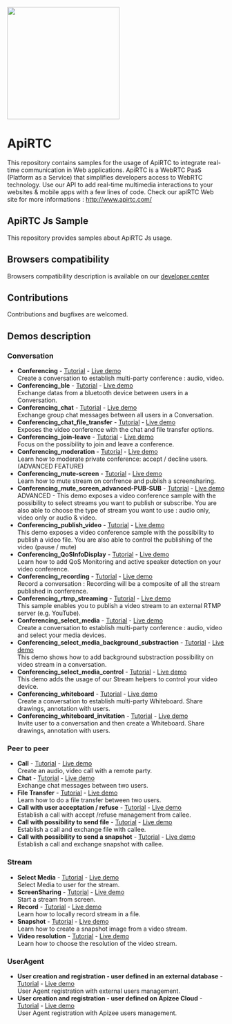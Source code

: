 
<a href="https://www.apirtc.com"><img src="https://apirtc.com/wp-content/uploads/2018/09/ApiRTC_relook_branding_v01.png" width="260"></a>


# ApiRTC
This repository contains samples for the usage of ApiRTC to integrate real-time communication in Web applications.
ApiRTC is a WebRTC PaaS (Platform as a Service) that simplifies developers access to WebRTC technology.
Use our API to add real-time multimedia interactions to your websites & mobile apps with a few lines of code.
Check our apiRTC Web site for more informations : http://www.apirtc.com/

## ApiRTC Js Sample
This repository provides samples about ApiRTC Js usage.

## Browsers compatibility
Browsers compatibility description is available on our [developer center](https://dev.apirtc.com/compatibility/index)

## Contributions
Contributions and bugfixes are welcomed.

## Demos description
### Conversation
- **Conferencing** -
[Tutorial](https://dev.apirtc.com/tutorials/conferencing/conf) - [Live demo](https://apizee.github.io/ApiRTC-examples/conferencing/index.html)<br/>
Create a conversation to establish multi-party conference : audio, video.
- **Conferencing_ble** -
[Tutorial](https://dev.apirtc.com/tutorials/conferencing/conf_ble) - [Live demo](https://apizee.github.io/ApiRTC-examples/conferencing_ble/index.html)<br/>
Exchange datas from a bluetooth device between users in a Conversation.
- **Conferencing_chat** -
[Tutorial](https://dev.apirtc.com/tutorials/conferencing/chat) - [Live demo](https://apizee.github.io/ApiRTC-examples/conferencing_chat/index.html)<br/>
Exchange group chat messages between all users in a Conversation.
- **Conferencing_chat_file_transfer** -
[Tutorial](https://dev.apirtc.com/tutorials/conferencing/conf_chat_file) - [Live demo](https://apizee.github.io/ApiRTC-examples/conferencing_chat_file_transfer/index.html)<br/>
Exposes the video conference with the chat and file transfer options.
- **Conferencing_join-leave** -
[Tutorial](https://dev.apirtc.com/tutorials/conferencing/conf_join-leave) - [Live demo](https://apizee.github.io/ApiRTC-examples/conferencing_join-leave/index.html)<br/>
Focus on the possibility to join and leave a conference.
- **Conferencing_moderation** -
[Tutorial](https://dev.apirtc.com/tutorials/conferencing/conf_moderation) - [Live demo](https://apizee.github.io/ApiRTC-examples/conferencing_moderation/index.html)<br/>
Learn how to moderate private conference: accept / decline users. (ADVANCED FEATURE)
- **Conferencing_mute-screen** -
[Tutorial](https://dev.apirtc.com/tutorials/conferencing/conf_mute_screen) - [Live demo](https://apizee.github.io/ApiRTC-examples/conferencing_mute_screen/index.html)<br/>
Learn how to mute stream on confrence and publish a screensharing.
- **Conferencing_mute_screen_advanced-PUB-SUB** -
[Tutorial](https://dev.apirtc.com/tutorials/conferencing/conf_advanced_pubsub) - [Live demo](https://apizee.github.io/ApiRTC-examples/conferencing_mute_screen_advanced-PUB-SUB/index.html)<br/>
ADVANCED - This demo exposes a video conference sample with the possibility to select streams you want to publish or subscribe.
You are also able to choose the type of stream you want to use : audio only, video only or audio & video.
- **Conferencing_publish_video** -
[Tutorial](https://dev.apirtc.com/tutorials/conferencing/conf_pub_video) - [Live demo](https://apizee.github.io/ApiRTC-examples/conferencing_publish_video/index.html)<br/>
This demo exposes a video conference sample with the possibility to publish a video file.
You are also able to control the publishing of the video (pause / mute)
- **Conferencing_QoSInfoDisplay** -
[Tutorial](https://dev.apirtc.com/tutorials/conferencing/conf_qos) - [Live demo](https://apizee.github.io/ApiRTC-examples/conferencing_QoSInfoDisplay/index.html)<br/>
Learn how to add QoS Monitoring and active speaker detection on your video conference.
- **Conferencing_recording** -
[Tutorial](https://dev.apirtc.com/tutorials/conferencing/conf_record) - [Live demo](https://apizee.github.io/ApiRTC-examples/conferencing_recording/index.html)<br/>
Record a conversation : Recording will be a composite of all the stream published in conference.
- **Conferencing_rtmp_streaming** -
[Tutorial](https://dev.apirtc.com/tutorials/conferencing/conf_rtmp_streaming) - [Live demo](https://apizee.github.io/ApiRTC-examples/conferencing_rtmp_streaming/index.html)<br/>
This sample enables you to publish a video stream to an external RTMP server (e.g. YouTube).
- **Conferencing_select_media** -
[Tutorial](https://dev.apirtc.com/tutorials/conferencing/conf_select) - [Live demo](https://apizee.github.io/ApiRTC-examples/conferencing_select_media/index.html)<br/>
Create a conversation to establish multi-party conference : audio, video and select your media devices.
- **Conferencing_select_media_background_substraction** -
[Tutorial](https://dev.apirtc.com/tutorials/conferencing/conf_select_back) - [Live demo](https://apizee.github.io/ApiRTC-examples/conferencing_select_media_background_substraction/index.html)<br/>
This demo shows how to add background substraction possibility on video stream in a conversation.
- **Conferencing_select_media_control** -
[Tutorial](https://dev.apirtc.com/tutorials/conferencing/conf_media_control) - [Live demo](https://apizee.github.io/ApiRTC-examples/conferencing_select_media_control/index.html)<br/>
This demo adds the usage of our Stream helpers to control your video device.
- **Conferencing_whiteboard** -
[Tutorial](https://dev.apirtc.com/tutorials/conferencing/conf_whiteboard) - [Live demo](https://apizee.github.io/ApiRTC-examples/conferencing_whiteboard/index.html)<br/>
Create a conversation to establish multi-party Whiteboard. Share drawings, annotation with users.
- **Conferencing_whiteboard_invitation** -
[Tutorial](https://dev.apirtc.com/tutorials/whiteboard/invitation) - [Live demo](https://apizee.github.io/ApiRTC-examples/conferencing_whiteboard_invitation/index.html)<br/>
Invite user to a conversation and then create a Whiteboard. Share drawings, annotation with users.

### Peer to peer
- **Call** -
[Tutorial](https://dev.apirtc.com/tutorials/peertopeer/call) - [Live demo](https://apizee.github.io/ApiRTC-examples/peertopeer_call/index.html)<br/>
Create an audio, video call with a remote party.
- **Chat** -
[Tutorial](https://dev.apirtc.com/tutorials/peertopeer/chat) - [Live demo](https://apizee.github.io/ApiRTC-examples/peertopeer_chat/index.html)<br/>
Exchange chat messages between two users.
- **File Transfer** -
[Tutorial](https://dev.apirtc.com/tutorials/peertopeer/sendFile) - [Live demo](https://apizee.github.io/ApiRTC-examples/sendFile/index.html)<br/>
Learn how to do a file transfer between two users.
- **Call with user acceptation / refuse** -
[Tutorial](https://dev.apirtc.com/tutorials/peertopeer/accept_refuse) - [Live demo](https://apizee.github.io/ApiRTC-examples/peertopeer_call_accept_refuse/index.html)<br/>
Establish a call with accept /refuse management from callee.
- **Call with possibility to send file** -
[Tutorial](https://dev.apirtc.com/tutorials/peertopeer/call_sendfile) - [Live demo](https://apizee.github.io/ApiRTC-examples/peertopeer_call_sendfile/index.html)<br/>
Establish a call and exchange file with callee.
- **Call with possibility to send a snapshot** -
[Tutorial](https://dev.apirtc.com/tutorials/peertopeer/dataChannel) - [Live demo](https://apizee.github.io/ApiRTC-examples/peertopeer_call_send_snapshot/index.html)<br/>
Establish a call and exchange snapshot with callee.

### Stream
- **Select Media** -
[Tutorial](https://dev.apirtc.com/tutorials/streams/select_media) - [Live demo](https://apizee.github.io/ApiRTC-examples/streams_select_media/index.html)<br/>
Select Media to user for the stream.
- **ScreenSharing** -
[Tutorial](https://dev.apirtc.com/tutorials/streams/screensharing) - [Live demo](https://apizee.github.io/ApiRTC-examples/streams_screensharing/index.html)<br/>
Start a stream from screen.
- **Record** -
[Tutorial](https://dev.apirtc.com/tutorials/streams/record) - [Live demo](https://apizee.github.io/ApiRTC-examples/streams_record_media/index.html)<br/>
Learn how to locally record stream in a file.
- **Snapshot** -
[Tutorial](https://dev.apirtc.com/tutorials/streams/snapshot) - [Live demo](https://apizee.github.io/ApiRTC-examples/streams_snapshot/index.html)<br/>
Learn how to create a snapshot image from a video stream.
- **Video resolution** -
[Tutorial](https://dev.apirtc.com/tutorials/streams/video_resolution) - [Live demo](https://apizee.github.io/ApiRTC-examples/streams_video_resolution/index.html)<br/>
Learn how to choose the resolution of the video stream.

### UserAgent
- **User creation and registration - user defined in an external database** -
[Tutorial](https://dev.apirtc.com/tutorials/useragent/externalregistration) - [Live demo](https://apizee.github.io/ApiRTC-examples/ua_reg_apikey/index.html)<br/>
User Agent registration with external users management.
- **User creation and registration - user defined on Apizee Cloud** -
[Tutorial](https://dev.apirtc.com/tutorials/useragent/apizeeregistration) - [Live demo](https://apizee.github.io/ApiRTC-examples/ua_reg_apizee/index.html)<br/>
User Agent registration with Apizee users management.
